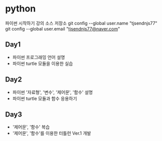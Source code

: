 ﻿# python
파이썬 시작하기 강의 소스 저장소
git config --global user.name "tjsendnjs77"
git config --global user.email "tjsendnjs77@naver.com"

## Day1
- 파이썬 프로그래밍 언어 설명
- 파이썬 turtle 모듈을 이용한 실습

## Day2
- 파이썬 '자료형', '변수', '제어문', '함수' 설명
- 파이썬 turtle 모듈과 함수 응용하기

## Day3
- '제어문', '함수' 복습
- '제어문', '함수'를 이용한 터틀런 Ver.1 개발
